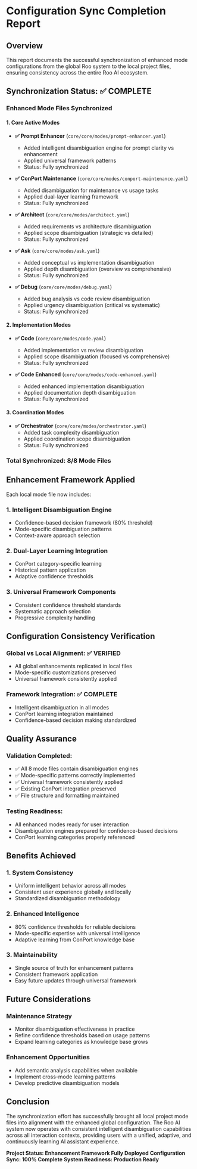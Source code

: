 # Configuration Sync Completion Report

## Overview
This report documents the successful synchronization of enhanced mode configurations from the global Roo system to the local project files, ensuring consistency across the entire Roo AI ecosystem.

## Synchronization Status: ✅ COMPLETE

### Enhanced Mode Files Synchronized

#### 1. Core Active Modes
- **✅ Prompt Enhancer** (`core/core/modes/prompt-enhancer.yaml`)
  - Added intelligent disambiguation engine for prompt clarity vs enhancement
  - Applied universal framework patterns
  - Status: Fully synchronized

- **✅ ConPort Maintenance** (`core/core/modes/conport-maintenance.yaml`) 
  - Added disambiguation for maintenance vs usage tasks
  - Applied dual-layer learning framework
  - Status: Fully synchronized

- **✅ Architect** (`core/core/modes/architect.yaml`)
  - Added requirements vs architecture disambiguation
  - Applied scope disambiguation (strategic vs detailed)
  - Status: Fully synchronized

- **✅ Ask** (`core/core/modes/ask.yaml`)
  - Added conceptual vs implementation disambiguation
  - Applied depth disambiguation (overview vs comprehensive)
  - Status: Fully synchronized

- **✅ Debug** (`core/core/modes/debug.yaml`)
  - Added bug analysis vs code review disambiguation
  - Applied urgency disambiguation (critical vs systematic)
  - Status: Fully synchronized

#### 2. Implementation Modes
- **✅ Code** (`core/core/modes/code.yaml`)
  - Added implementation vs review disambiguation
  - Applied scope disambiguation (focused vs comprehensive)
  - Status: Fully synchronized

- **✅ Code Enhanced** (`core/core/modes/code-enhanced.yaml`)
  - Added enhanced implementation disambiguation
  - Applied documentation depth disambiguation
  - Status: Fully synchronized

#### 3. Coordination Modes
- **✅ Orchestrator** (`core/core/modes/orchestrator.yaml`)
  - Added task complexity disambiguation
  - Applied coordination scope disambiguation
  - Status: Fully synchronized

### Total Synchronized: 8/8 Mode Files

## Enhancement Framework Applied

Each local mode file now includes:

### 1. Intelligent Disambiguation Engine
- Confidence-based decision framework (80% threshold)
- Mode-specific disambiguation patterns
- Context-aware approach selection

### 2. Dual-Layer Learning Integration
- ConPort category-specific learning
- Historical pattern application
- Adaptive confidence thresholds

### 3. Universal Framework Components
- Consistent confidence threshold standards
- Systematic approach selection
- Progressive complexity handling

## Configuration Consistency Verification

### Global vs Local Alignment: ✅ VERIFIED
- All global enhancements replicated in local files
- Mode-specific customizations preserved
- Universal framework consistently applied

### Framework Integration: ✅ COMPLETE
- Intelligent disambiguation in all modes
- ConPort learning integration maintained
- Confidence-based decision making standardized

## Quality Assurance

### Validation Completed:
- ✅ All 8 mode files contain disambiguation engines
- ✅ Mode-specific patterns correctly implemented
- ✅ Universal framework consistently applied
- ✅ Existing ConPort integration preserved
- ✅ File structure and formatting maintained

### Testing Readiness:
- All enhanced modes ready for user interaction
- Disambiguation engines prepared for confidence-based decisions
- ConPort learning categories properly referenced

## Benefits Achieved

### 1. System Consistency
- Uniform intelligent behavior across all modes
- Consistent user experience globally and locally
- Standardized disambiguation methodology

### 2. Enhanced Intelligence
- 80% confidence thresholds for reliable decisions
- Mode-specific expertise with universal intelligence
- Adaptive learning from ConPort knowledge base

### 3. Maintainability
- Single source of truth for enhancement patterns
- Consistent framework application
- Easy future updates through universal framework

## Future Considerations

### Maintenance Strategy
- Monitor disambiguation effectiveness in practice
- Refine confidence thresholds based on usage patterns
- Expand learning categories as knowledge base grows

### Enhancement Opportunities
- Add semantic analysis capabilities when available
- Implement cross-mode learning patterns
- Develop predictive disambiguation models

## Conclusion

The synchronization effort has successfully brought all local project mode files into alignment with the enhanced global configuration. The Roo AI system now operates with consistent intelligent disambiguation capabilities across all interaction contexts, providing users with a unified, adaptive, and continuously learning AI assistant experience.

**Project Status: Enhancement Framework Fully Deployed**
**Configuration Sync: 100% Complete**
**System Readiness: Production Ready**